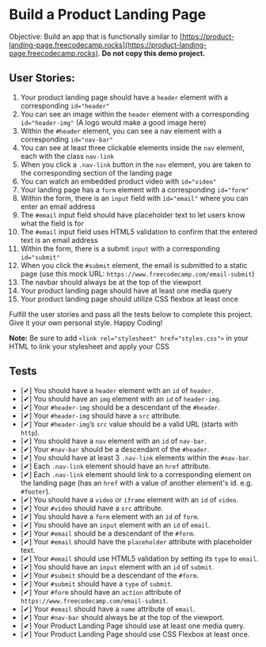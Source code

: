 # Build a Product Landing Page

Objective: Build an app that is functionally similar to [https://product-landing-page.freecodecamp.rocks](https://product-landing-page.freecodecamp.rocks). **Do not copy this demo project.**

## User Stories:

1.    Your product landing page should have a `header` element with a corresponding `id="header"`
2.    You can see an image within the `header` element with a corresponding `id="header-img"` (A logo would make a good image here)
3.    Within the `#header` element, you can see a nav element with a corresponding `id="nav-bar"`
4.    You can see at least three clickable elements inside the `nav` element, each with the class `nav-link`
5.    When you click a `.nav-link` button in the `nav` element, you are taken to the corresponding section of the landing page
6.    You can watch an embedded product video with `id="video"`
7.    Your landing page has a `form` element with a corresponding `id="form"`
8.    Within the form, there is an `input` field with `id="email"` where you can enter an email address
9.    The `#email` input field should have placeholder text to let users know what the field is for
10.    The `#email` input field uses HTML5 validation to confirm that the entered text is an email address
11.    Within the form, there is a submit `input` with a corresponding `id="submit"`
12.    When you click the `#submit` element, the email is submitted to a static page (use this mock URL: `https://www.freecodecamp.com/email-submit`)
13.    The navbar should always be at the top of the viewport
14.    Your product landing page should have at least one media query
15.    Your product landing page should utilize CSS flexbox at least once

Fulfill the user stories and pass all the tests below to complete this project. Give it your own personal style. Happy Coding!

**Note:** Be sure to add `<link rel="stylesheet" href="styles.css">` in your HTML to link your stylesheet and apply your CSS

## Tests

- [✔] You should have a `header` element with an `id` of `header`.
- [✔] You should have an `img` element with an `id` of `header-img`.
- [✔] Your `#header-img` should be a descendant of the `#header`.
- [✔] Your `#header-img` should have a `src` attribute.
- [✔] Your `#header-img`’s `src` value should be a valid URL (starts with `http`).
- [✔] You should have a `nav` element with an `id` of `nav-bar`.
- [✔] Your `#nav-bar` should be a descendant of the `#header`.
- [✔] You should have at least 3 `.nav-link` elements within the `#nav-bar`.
- [✔] Each `.nav-link` element should have an `href` attribute.
- [✔] Each `.nav-link` element should link to a corresponding element on the landing page (has an `href` with a value of another element's id. e.g. `#footer`).
- [✔] You should have a `video` or `iframe` element with an `id` of `video`.
- [✔] Your `#video` should have a `src` attribute.
- [✔] You should have a `form` element with an `id` of `form`.
- [✔] You should have an `input` element with an `id` of `email`.
- [✔] Your `#email` should be a descendant of the `#form`.
- [✔] Your `#email` should have the `placeholder` attribute with placeholder text.
- [✔] Your `#email` should use HTML5 validation by setting its `type` to `email`.
- [✔] You should have an `input` element with an `id` of `submit`.
- [✔] Your `#submit` should be a descendant of the `#form`.
- [✔] Your `#submit` should have a `type` of `submit`.
- [✔] Your `#form` should have an `action` attribute of `https://www.freecodecamp.com/email-submit`.
- [✔] Your `#email` should have a `name` attribute of `email`.
- [✔] Your `#nav-bar` should always be at the top of the viewport.
- [✔] Your Product Landing Page should use at least one media query.
- [✔] Your Product Landing Page should use CSS Flexbox at least once.
